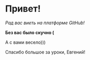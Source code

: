 # Привет!

*Рад вас виеть на платформе GitHub!*

__Без вас было скучно (__

А с вами весело)))

Спасибо большое за уроки, Евгений!

